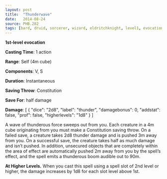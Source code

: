 ```yaml
---
layout: post
title:  "Thunderwave"
date:   2014-08-24
source: PHB.282
tags: [bard, druid, sorcerer, wizard, eldritchknight, level1, evocation]
---
```


**1st-level evocation**

**Casting Time**: 1 action

**Range**: Self (4m cube)

**Components**: V, S

**Duration**: Instantaneous

**Saving Throw**: Constitution

**Save For**: half damage

**Damage**: [ { "dice": "2d8", "label": "thunder", "damagebonus": 0, "addstat": false, "prof": false, "higherlevels": "1d8" } ]

A wave of thunderous force sweeps out from you. Each creature in a 4m cube originating from you must make a Constitution saving throw. On a failed save, a creature takes 2d8 thunder damage and is pushed 3m away from you. On a successful save, the creature takes half as much damage and isn’t pushed. In addition, unsecured objects that are completely within the area of effect are automatically pushed 2m away from you by the spell’s effect, and the spell emits a thunderous boom audible out to 90m.

**At Higher Levels.** When you cast this spell using a spell slot of 2nd level or higher, the damage increases by 1d8 for each slot level above 1st.